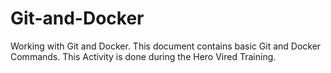 # Git-and-Docker
Working with Git and Docker.
This document contains basic Git and Docker Commands.
This Activity is done during the Hero Vired Training.
